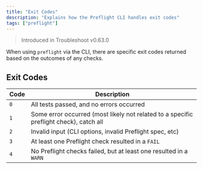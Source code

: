 ```yaml
---
title: "Exit Codes"
description: "Explains how the Preflight CLI handles exit codes"
tags: ["preflight"]
---
```



> Introduced in Troubleshoot v0.63.0

When using `preflight` via the CLI, there are specific exit codes returned based on the outcomes of any checks.

## Exit Codes

| Code | Description |
|------|----|
| `0`  | All tests passed, and no errors occurred |
| `1`  | Some error occurred (most likely not related to a specific preflight check), catch all |
| `2`  | Invalid input (CLI options, invalid Preflight spec, etc) |
| `3`  | At least one Preflight check resulted in a `FAIL` |
| `4`  | No Preflight checks failed, but at least one resulted in a `WARN` |
